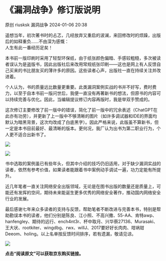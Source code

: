 #  《漏洞战争》修订版说明   
原创 riusksk  漏洞战争   2024-01-06 20:38  
  
遥想当年，初次著书时的忐忑，几经放弃又重启的波澜，来回修改时的烦躁，出版后的如释重负……不由深为感慨：  
人生有此一番经历足矣！  
  
  
本书前一版印刷时采用了轻型环保纸，由于纸张颜色偏暗、手感较粗糙，多次被读者误认为是盗版书，因此出版社后来改用常规纸张印刷——这也是网上有人反馈自己买来的书比朋友买的薄许多的原因。这些读者心声，出版社一直在持续关注并改进着。  
  
  
个人认为，书的质量远比数量更重要。此类漏洞案例实战的书并不好写，费时费力，以至于自本书前一版问世后，我便一直没有再著新书的想法，但原书的内容可以持续完善与优化。因此，当编辑提议修订内容再版时，我是举双手赞成的。  
  
  
这次修订主要修改了前一版中的错误，简化了前一版中的冗余表述（ChatGPT在此亦有功劳），并更新了上一版中不够清晰的图片（如许多调试器和IDE的界面均默认为暗黑背景，这次均改成了白底黑字）。因此严格来说，此版虽不算新书，但一定是本书目前最好、最清晰的版本。更何况，我厂认为出书为第二职业行为，个人更不适合出新书了。  
  
  
![](https://mmbiz.qpic.cn/mmbiz_jpg/icNlicgdbzSdUM10Q9qSVHm7yFlE0tZztXIKsST9v3UEtvkudENoiantSo1M2Duupf5cwRedpjzg2OibK4uzdexuXw/640?wx_fmt=jpeg "")  
  
![](https://mmbiz.qpic.cn/mmbiz_jpg/icNlicgdbzSdUM10Q9qSVHm7yFlE0tZztXfEVCSbAq141Wteia4BAlrtTrVWaxiaphgbf2yImoch41mpaf7yPwg1uw/640?wx_fmt=jpeg "")  
  
  
书中选取的案例虽已有些年头，但其中介绍的技巧仍旧适用，对于缺少漏洞实战的读者，依然有参考价值，如果读者能跟着书中案例动手调试一遍，功力定能有所提升。  
  
  
近几年笔者一直关注网络安全出版领域，无论是在图书出版的数量还是质量上，可能还有发挥的空间，期待未来能诞生更多优秀的网络安全著作，推动国内网络安全行业的发展。  
  
  
最后感谢七年来众多读者的支持与反馈，帮助笔者不断改进与完善本书，特别是帮助勘误本书的读者，他们分别是陈良、江小照、不高兴撒、55-AA、肯特awp、hanfengley、期待的远行、ench4nt3r、杯中取月、兴华蔡27136、Murasaki、王大状、rootkiter、wingdbg、rwx、willJ、2017要好好长肉肉、坩埚钳Deeom、holing。以上名单按反馈时间排序，若有遗漏，敬请见谅。  
  
  
![](https://mmbiz.qpic.cn/mmbiz_jpg/icNlicgdbzSdUM10Q9qSVHm7yFlE0tZztXpib39BxKc9PrTjMqq6mG0ick7nbShqDesr0UoX9BVIKrytL2vlkQKt4g/640?wx_fmt=jpeg "")  
  
  
**点击“阅读原文”可以获取京东购买链接。**  
  
